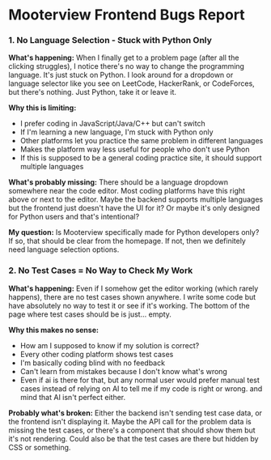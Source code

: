 # Mooterview Frontend Bugs Report

### 1. No Language Selection - Stuck with Python Only

**What's happening:**
When I finally get to a problem page (after all the clicking struggles), I notice there's no way to change the programming language. It's just stuck on Python. I look around for a dropdown or language selector like you see on LeetCode, HackerRank, or CodeForces, but there's nothing. Just Python, take it or leave it.

**Why this is limiting:**
- I prefer coding in JavaScript/Java/C++ but can't switch
- If I'm learning a new language, I'm stuck with Python only
- Other platforms let you practice the same problem in different languages
- Makes the platform way less useful for people who don't use Python
- If this is supposed to be a general coding practice site, it should support multiple languages

**What's probably missing:**
There should be a language dropdown somewhere near the code editor. Most coding platforms have this right above or next to the editor. Maybe the backend supports multiple languages but the frontend just doesn't have the UI for it? Or maybe it's only designed for Python users and that's intentional?

**My question:**
Is Mooterview specifically made for Python developers only? If so, that should be clear from the homepage. If not, then we definitely need language selection options.

### 2. No Test Cases = No Way to Check My Work

**What's happening:**
Even if I somehow get the editor working (which rarely happens), there are no test cases shown anywhere. I write some code but have absolutely no way to test it or see if it's working. The bottom of the page where test cases should be is just... empty.

**Why this makes no sense:**
- How am I supposed to know if my solution is correct?
- Every other coding platform shows test cases
- I'm basically coding blind with no feedback
- Can't learn from mistakes because I don't know what's wrong
- Even if ai is there for that, but any normal user would prefer manual test cases instead of relying on AI to tell me if my code is right or wrong. and mind that AI isn't perfect either.

**Probably what's broken:**
Either the backend isn't sending test case data, or the frontend isn't displaying it. Maybe the API call for the problem data is missing the test cases, or there's a component that should show them but it's not rendering. Could also be that the test cases are there but hidden by CSS or something.
